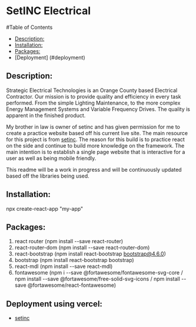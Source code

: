 # SetINC Electrical

#Table of Contents
  - [Description:](#description)
  - [Installation:](#installation)
  - [Packages:](#packages)
  - [Deployment] (#deployment)

## Description:
Strategic Electrical Technologies is an Orange County based Electrical Contractor. Our mission is to provide quality and efficiency in every task performed. From the simple Lighting Maintenance, to the more complex Energy Management Systems and Variable Frequency Drives. The quality is apparent in the finished product.

My brother in law is owner of setinc and has given permission for me to create a practice website based off his current live site. The main resource for this project is from [setinc](http://setincusa.net/). The reason for this build is to practice react on the side and continue to build more knowledge on the framework. The main intention is to establish a single page website that is interactive for a user as well as being mobile friendly.

This readme will be a work in progress and will be continuously updated based off the libraries being used.

## Installation:
npx create-react-app "my-app"

## Packages:
1. react router (npm install --save react-router)
2. react-router-dom (npm install --save react-router-dom)
3. react-bootstrap (npm install react-bootstrap bootstrap@4.6.0)
4. bootstrap (npm install react-bootstrap bootstrap)
5. react-mdl (npm install --save react-mdl)
6. fontawesome (npm i --save @fortawesome/fontawesome-svg-core / npm install --save @fortawesome/free-solid-svg-icons / npm install --save @fortawesome/react-fontawesome)

## Deployment using vercel:
- [setinc](https://set-inc-react.vercel.app/)
